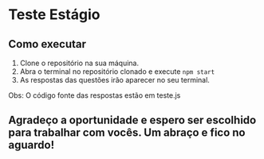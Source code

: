 # Teste Estágio

## Como executar

1. Clone o repositório na sua máquina.
2. Abra o terminal no repositório clonado e execute `npm start`
3. As respostas das questões irão aparecer no seu terminal.

Obs: O código fonte das respostas estão em teste.js

## Agradeço a oportunidade e espero ser escolhido para trabalhar com vocês. Um abraço e fico no aguardo!
